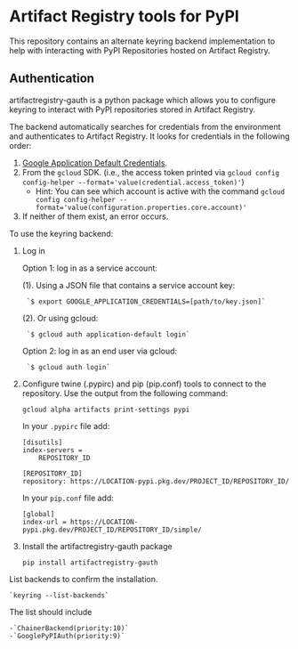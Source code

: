 # Artifact Registry tools for PyPI
This repository contains an alternate keyring backend implementation to help with interacting with PyPI Repositories hosted on Artifact Registry.

## Authentication
artifactregistry-gauth is a python package which allows you to configure keyring to interact with PyPI repositories stored in Artifact Registry.

The backend automatically searches for credentials from the environment and authenticates to Artifact Registry. It looks for credentials in the following order:

1. [Google Application Default Credentials](https://developers.google.com/accounts/docs/application-default-credentials).
2. From the `gcloud` SDK. (i.e., the access token printed via `gcloud config config-helper --format='value(credential.access_token)'`)
    * Hint: You can see which account is active with the command `gcloud config config-helper --format='value(configuration.properties.core.account)'`
3. If neither of them exist, an error occurs.

To use the keyring backend:

1. Log in

	Option 1: log in as a service account:

	(1). Using a JSON file that contains a service account key:

		`$ export GOOGLE_APPLICATION_CREDENTIALS=[path/to/key.json]`

	(2). Or using gcloud:

		`$ gcloud auth application-default login`

	Option 2: log in as an end user via gcloud:

		`$ gcloud auth login`

2. Configure twine (.pypirc) and pip (pip.conf) tools to connect to the repository. Use the output from the following command:

	`gcloud alpha artifacts print-settings pypi`

	In your `.pypirc` file add:

	```
	[disutils]
	index-servers =
		REPOSITORY_ID

	[REPOSITORY_ID]
	repository: https://LOCATION-pypi.pkg.dev/PROJECT_ID/REPOSITORY_ID/
	```

	In your `pip.conf` file add:

	```
	[global]
	index-url = https://LOCATION-pypi.pkg.dev/PROJECT_ID/REPOSITORY_ID/simple/
	```
3. Install the artifactregistry-gauth package

	`pip install artifactregistry-gauth`

  List backends to confirm the installation.

  	`keyring --list-backends`

  The list should include

  	-`ChainerBackend(priority:10)`
  	-`GooglePyPIAuth(priority:9)`
